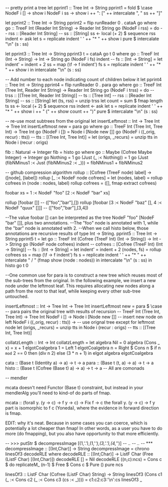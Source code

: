 -- pretty print a tree
let pprint1 :: Tree Int -> String
    pprint1 = fold $ \case
      NodeF i [] -> show i
      NodeF i ss -> show i ++ ": [" ++ intercalate ", " ss ++ "]"

let pprint2 :: Tree Int -> String
    pprint2 = flip runReader 0 . cataA go
      where
        go :: TreeF Int (Reader Int String) -> Reader Int String
        go (NodeF i rss) = do
          -- rss :: [Reader Int String]
          -- ss  :: [String]
          ss <- local (+ 2) $ sequence rss
          indent <- ask
          let s = replicate indent ' ' ++ "* " ++ show i
          pure $ intercalate "\n" (s : ss)

let pprint3 :: Tree Int -> String
    pprint3 t = cataA go t 0
      where
        go :: TreeF Int (Int -> String) -> Int -> String
        go (NodeF i fs) indent
            -- fs :: [Int -> String]
          = let indent' = indent + 2
                ss = map (\f -> f indent') fs
                s = replicate indent ' ' ++ "* " ++ show i
            in intercalate "\n" (s : ss)

-- Add number to each node indicating count of children below it
let pprint4 :: Tree Int -> String
    pprint4 = flip runReader 0 . para go
      where
        go :: TreeF Int (Tree Int, Reader Int String) -> Reader Int String
        go (NodeF i trss) = do
          -- trss :: [(Tree Int, Reader Int String)]
          -- ts   :: [Tree Int]
          -- rss  :: [Reader Int String]
          -- ss   :: [String]
          let (ts, rss) = unzip trss
          let count = sum $ fmap length ts
          ss <- local (+ 2) $ sequence rss
          indent <- ask
          let s = replicate indent ' '
               ++ "* " ++ show i
               ++ " (" ++ show count ++ ")"
          pure $ intercalate "\n" (s : ss)

-- re-use most subtrees from the original
let insertLeftmost :: Int -> Tree Int -> Tree Int
    insertLeftmost new = para go
      where
        go :: TreeF Int (Tree Int, Tree Int)
           -> Tree Int
        go (NodeF i []) = Node i [Node new []]
        go (NodeF i ((_orig, recur) : tts))
            -- tts :: [(Tree Int, Tree Int)]
          = let (origs, _recurs) = unzip tts
            in Node i (recur : origs)

fib :: Natural -> Integer
fib = histo go
  where
    go :: Maybe (Cofree Maybe Integer) -> Integer
    go Nothing = 1
    go (Just (_ :< Nothing)) = 1
    go (Just (fibNMinus1 :< Just (fibNMinus2 :< _)))
      = fibNMinus1 + fibNMinus2

-- github compression algorithm
rollup :: [Cofree (TreeF node) label] -> ([node], [label])
rollup [_ :< NodeF node cofrees] = let
  (nodes, label) = rollup cofrees
   in (node : nodes, label)
rollup cofrees = ([], fmap extract cofrees)

foobar xs = 1 :< NodeF "foo" [2 :< NodeF "bar" xs]

rollup [foobar []] --  (["foo","bar"],[])
rollup [foobar [3 :< NodeF "baz" [], 4 :< NodeF "quux" []]] -- (["foo","bar"],[3,4])

--The value foobar [] can be interpreted as the tree NodeF "foo" [NodeF "bar" []], plus two annotations.
--The "foo" node is annotated with 1, while the "bar" node is annotated with 2.
--When we call histo below, those annotations are recursive results of type Int -> String.
pprint5 :: Tree Int -> String
pprint5 t = let
  go :: TreeF Int (Cofree (TreeF Int) (Int -> String)) -> Int -> String
  go (NodeF node cofrees) indent
      -- cofrees :: [Cofree (TreeF Int) (Int -> String)]
      -- fs :: [Int -> String]
    = let indent' = indent + 2
          (nodes, fs) = rollup cofrees
          ss = map (\f -> f indent') fs
          s  = replicate indent ' ' ++ "* " ++ intercalate " / " (fmap show (node : nodes))
      in intercalate "\n" (s : ss)
  in histo go t 0

--One common use for para is to construct a new tree which reuses most of the sub-trees from the original. In the following example, we insert a new node under the leftmost leaf. This requires allocating new nodes along a path from the root to that leaf, while keeping every other sub-tree untouched.

insertLeftmost :: Int -> Tree Int -> Tree Int
insertLeftmost new = para $ \case -- para pairs the original tree with results of recursion
  -- TreeF Int (Tree Int, Tree Int) -> Tree Int
  NodeF i [] → Node i [Node new []] -- insert new node on left
  NodeF i ((_orig, recur) : tts)) → -- use orignal tree except for leftmost node
    let (origs, _recurs) = unzip tts in Node i (recur : origs)
      -- tts :: [(Tree Int, Tree Int)]

collatzLength :: Int -> Int
collatzLength = let
  algebra Nil        = 0
  algebra (Cons _ x) = x + 1
  elgotCoalgebra 1 = Left 1
  elgotCoalgebra n = Right $ Cons n $ if n `mod` 2 == 0 then (div n 2) else (3 * n + 1)
  in elgot algebra elgotCoalgebra

cata  :: (Base t (Identity a) -> a) -> t -> a
para  :: (Base t (t, a) -> a) -> t -> a
histo :: (Base t (Cofree (Base t) a) -> a) -> t -> a
-- All are comonads

-- mendler

mcata doesn't need Functor (Base t) constraint, but instead in your mendlerAlg you'll need to kind-of do parts of fmap.

mcata :: (forall y. (y -> c) -> f y -> c) -> Fix f -> c
the forall y. (y -> c) -> f y part is isomorphic to f c (Yoneda), where the evidence in forward direction is fmap.

EDIT: why it's neat. Because in some cases you can coerce, which is potentially a lot cheaper than fmap! In other words, as a user you have to do more (do fmapping), but you also have opportunity to that more efficiently.

-- >>> putStr $ decompressImage [(1,'.'),(1,'*'),(3,'.'),(4,'*')]
-- .*.
-- ..*
-- ***
decompressImage :: [(Int,Char)] -> String
decompressImage = chrono linesOf3 decodeRLE where
  decodeRLE :: [(Int,Char)] -> ListF Char (Free (ListF Char) [(Int,Char)])
  decodeRLE []          = Nil
  decodeRLE ((n,c):ncs) = Cons c $ do
    replicateM_ (n-1) $ Free $ Cons c $ Pure ()
    pure ncs

  linesOf3 :: ListF Char (Cofree (ListF Char) String) -> String
  linesOf3 (Cons c1 (_ :< Cons c2 (_ :< Cons c3 (cs :< _)))) = c1:c2:c3:'\n':cs
  linesOf3 _
